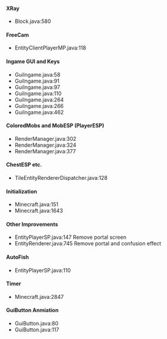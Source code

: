 #### XRay

- Block.java:580


#### FreeCam

- EntityClientPlayerMP.java:118


#### Ingame GUI and Keys

- GuiIngame.java:58
- GuiIngame.java:91
- GuiIngame.java:97
- GuiIngame.java:110
- GuiIngame.java:264
- GuiIngame.java:266
- GuiIngame.java:462


#### ColoredMobs and MobESP (PlayerESP)

- RenderManager.java:302
- RenderManager.java:324
- RenderManager.java:377


#### ChestESP etc.

- TileEntityRendererDispatcher.java:128


#### Initialization

- Minecraft.java:151
- Minecraft.java:1643


#### Other Improvements

- EntityPlayerSP.java:147 Remove portal screen
- EntityRenderer.java:745 Remove portal and confusion effect


#### AutoFish

- EntityPlayerSP.java:110


#### Timer

- Minecraft.java:2847


#### GuiButton Anmiation

- GuiButton.java:80
- GuiButton.java:117
